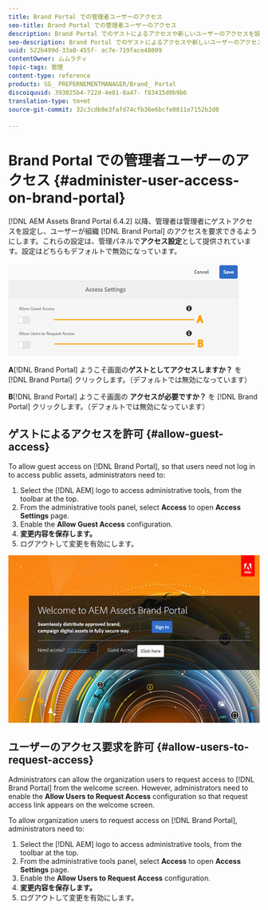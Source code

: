 ```yaml
---
title: Brand Portal での管理者ユーザーのアクセス
seo-title: Brand Portal での管理者ユーザーのアクセス
description: Brand Portal でのゲストによるアクセスや新しいユーザーのアクセスを設定します。
seo-description: Brand Portal でのゲストによるアクセスや新しいユーザーのアクセスを設定します。
uuid: 522b499d-33a0-455f- ac7e-719face48009
contentOwner: ムムラティ
topic-tags: 管理
content-type: reference
products: SG_ PREPERNEMENTMANAGER/Brand_ Portal
discoiquuid: 393025b4-722d-4e81-8a47- f83415d0b9b6
translation-type: tm+mt
source-git-commit: 32c3cdb8e3fafd74cfb36e6bcfe0811e7152b2d0

---
```



# Brand Portal での管理者ユーザーのアクセス {#administer-user-access-on-brand-portal}

[!DNL AEM Assets Brand Portal 6.4.2] 以降、管理者は管理者にゲストアクセスを設定し、ユーザーが組織 [!DNL Brand Portal] のアクセスを要求できるようにします。これらの設定は、管理パネルで&#x200B;**アクセス設定**&#x200B;として提供されています。設定はどちらもデフォルトで無効になっています。

![](assets/access-configs.png)

**A**[!DNL Brand Portal] ようこそ画面の&#x200B;**ゲストとしてアクセスしますか？** を [!DNL Brand Portal] クリックします。（デフォルトでは無効になっています）

**B**[!DNL Brand Portal] ようこそ画面の **アクセスが必要ですか？** を [!DNL Brand Portal] クリックします。（デフォルトでは無効になっています）

## ゲストによるアクセスを許可 {#allow-guest-access}

To allow guest access on [!DNL Brand Portal], so that users need not log in to access public assets, administrators need to:

1. Select the [!DNL AEM] logo to access administrative tools, from the toolbar at the top.
2. From the administrative tools panel, select **Access** to open **Access Settings** page.
3. Enable the **Allow Guest Access** configuration.
4. **変更内容を保存します。**
5. ログアウトして変更を有効にします。

![](assets/bp-welcome-screen.png)

## ユーザーのアクセス要求を許可 {#allow-users-to-request-access}

Administrators can allow the organization users to request access to [!DNL Brand Portal] from the welcome screen. However, administrators need to enable the **Allow Users to Request Access** configuration so that request access link appears on the welcome screen.

To allow organization users to request access on [!DNL Brand Portal], administrators need to:

1. Select the [!DNL AEM] logo to access administrative tools, from the toolbar at the top.
2. From the administrative tools panel, select **Access** to open **Access Settings** page.
3. Enable the **Allow Users to Request Access** configuration.
4. **変更内容を保存します。**
5. ログアウトして変更を有効にします。
